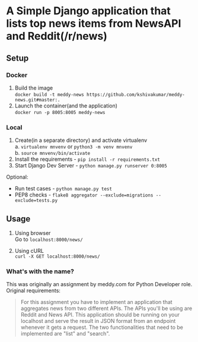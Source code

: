 # A Simple Django application that lists top news items from NewsAPI and Reddit(/r/news)

## Setup
### Docker
1. Build the image  
`docker build -t meddy-news https://github.com/kshivakumar/meddy-news.git#master:.`
2. Launch the container(and the application)   
`docker run -p 8005:8005 meddy-news`

### Local 
1. Create(in a separate directory) and activate virtualenv  
  a. `virtualenv mnvenv` or `python3 -m venv mnvenv`  
  b. `source mnvenv/bin/activate`  
2. Install the requirements - `pip install -r requirements.txt`  
3. Start Django Dev Server - `python manage.py runserver 0:8005`  

Optional:    
- Run test cases - `python manage.py test`  
- PEP8 checks - `flake8 aggregator --exclude=migrations --exclude=tests.py`

## Usage
1. Using browser  
Go to `localhost:8000/news/`

2. Using cURL  
`curl -X GET localhost:8000/news/`

### What's with the name?
This was originally an assignment by meddy.com for Python Developer role.   
Original requirements:
> For this assignment you have to implement an application that aggregates news from two different APIs. The APIs you'll be using are Reddit and News API. This application should be running on your localhost and serve the result in JSON format from an endpoint whenever it gets a request. The two functionalities that need to be implemented are "list" and "search".  
